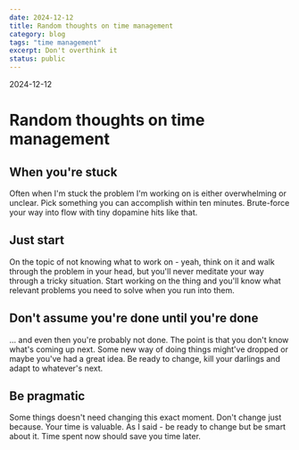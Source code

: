 ```yaml
---
date: 2024-12-12
title: Random thoughts on time management
category: blog
tags: "time management"
excerpt: Don't overthink it
status: public
---
```


<hgroup>
	<p>2024-12-12</p>
	<h1> Random thoughts on time management</h1>
</hgroup>

## When you're stuck

Often when I'm stuck the problem I'm working on is either overwhelming or unclear. Pick something you can accomplish within ten minutes. Brute-force your way into flow with tiny dopamine hits like that.

## Just start

On the topic of not knowing what to work on - yeah, think on it and walk through the problem in your head, but you'll never meditate your way through a tricky situation. Start working on the thing and you'll know what relevant problems you need to solve when you run into them.

## Don't assume you're done until you're done

... and even then you're probably not done. The point is that you don't know what's coming up next. Some new way of doing things might've dropped or maybe you've had a great idea. Be ready to change, kill your darlings and adapt to whatever's next.

## Be pragmatic

Some things doesn't need changing this exact moment. Don't change just because. Your time is valuable. As I said - be ready to change but be smart about it. Time spent now should save you time later.
